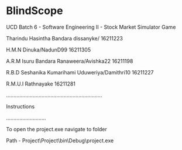 # BlindScope
UCD Batch 6 - Software Engineering II - Stock Market Simulator Game

Tharindu Hasintha Bandara dissanyke/                     16211223

H.M.N Dinuka/NadunD99                                    16211305

A.R.M Isuru Bandara Ranaweera/Avishka22                  16211198

R.B.D Seshanika Kumarihami Uduweriya/Damithri10          16211227

R.M.U.I Rathnayake                                       16211281



.................................................................


Instructions


...........................

To open the project.exe navigate to folder 

Path - Project\Project\bin\Debug\project.exe
